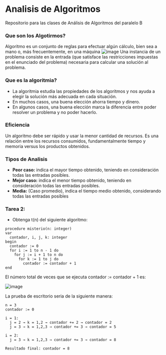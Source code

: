 # Analisis de Algoritmos
Repositorio para las clases de Análisis de Algoritmos del paralelo B 

### Que son los Algotirmos?

Algoritmo es un conjunto de reglas para efectuar algún cálculo, bien sea a mano o, más
frecuentemente, en una máquina 
![image](https://github.com/user-attachments/assets/5a13b2dc-3375-4a86-8355-f50faf0832c5)
Una instancia de un problema consiste en la entrada (que satisface las restricciones
impuestas en el enunciado del problema) necesaria para calcular una solución al problema.

### Que es la algoritmia?
- La algoritmia estudia las propiedades de los algoritmos y nos ayuda a elegir la solución más adecuada en cada situación.
- En muchos casos, una buena elección ahorra tiempo y dinero.
- En algunos casos, una buena elección marca la diferencia entre poder resolver un problema y no poder hacerlo.

### Eficiencia

Un algoritmo debe ser rápido y usar la menor cantidad de recursos. Es una relación entre los recursos consumidos, fundamentalmente tiempo y memoria versus los productos obtenidos.

### Tipos de Analisis

- **Peor caso:** indica el mayor tiempo obtenido, teniendo en consideración todas las entradas posibles.
- **Mejor caso:** indica el menor tiempo obtenido, teniendo en consideración todas las entradas posibles.
- **Media:** (Caso promedio), indica el tiempo medio obtenido, considerando todas las entradas posibles

### Tarea 2:

- Obtenga t(n) del siguiente algoritmo:

```  
procedure misterio(n: integer)
var
  contador, i, j, k: integer
begin
  contador := 0
  for i := 1 to n - 1 do
    for j := i + 1 to n do
      for k := 1 to j do
        contador := contador + 1
end
```

El número total de veces que se ejecuta contador := contador + 1 es:

![image](https://github.com/user-attachments/assets/0317bf69-ac19-4cc8-ac3b-5ae841d42225)

La prueba de escritorio seria de la siguiente manera:

```
n = 3
contador := 0

i = 1:
  j = 2 → k = 1,2 → contador += 2 → contador = 2
  j = 3 → k = 1,2,3 → contador += 3 → contador = 5

i = 2:
  j = 3 → k = 1,2,3 → contador += 3 → contador = 8

Resultado final: contador = 8
```
